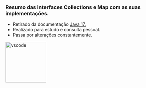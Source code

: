 ### Resumo das interfaces Collections e Map com as suas implementações.


* Retirado da documentação <a href="https://docs.oracle.com/en/java/javase/17/docs/api/java.base/java/util/AbstractCollection.html"> Java 17. <a><br>
* Realizado para estudo e consulta pessoal.<br>
* Passa por alterações constantemente.


<img align="center" alt="vscode" height="130" width="130"  src="https://cdn.jsdelivr.net/gh/devicons/devicon/icons/java/java-original-wordmark.svg" />
            
   
          
          
